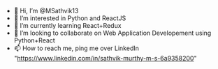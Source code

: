 - 👋 Hi, I’m @MSathvik13
- 👀 I’m interested in Python and ReactJS
- 🌱 I’m currently learning React+Redux
- 💞️ I’m looking to collaborate on Web Application Developement using Python+React
- 📫 How to reach me, ping me over LinkedIn "https://www.linkedin.com/in/sathvik-murthy-m-s-6a9358200"

<!---
MSathvik13/MSathvik13 is a ✨ special ✨ repository because its `README.md` (this file) appears on your GitHub profile.
You can click the Preview link to take a look at your changes.
--->
